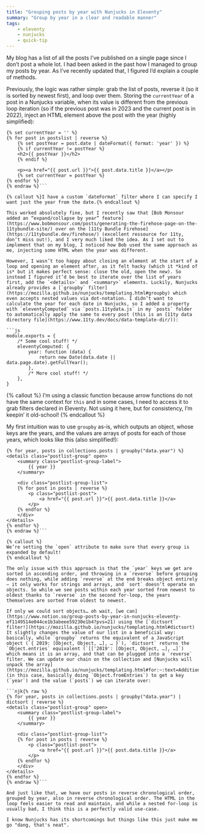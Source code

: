 ```yaml
---
title: "Grouping posts by year with Nunjucks in Eleventy"
summary: "Group by year in a clear and readable manner"
tags:
    - eleventy
    - nunjucks
    - quick-tip
---
```


My blog has a list of all the posts I’ve published on a single page since I don’t post a whole lot. I had been asked in the past how I managed to group my posts by year. As I’ve recently updated that, I figured I’d explain a couple of methods.

Previously, the logic was rather simple: grab the list of posts, reverse it (so it is sorted by newest first), and loop over them. Storing the `currentYear` of a post in a Nunjucks variable, when its value is different from the previous loop iteration (so if the previous post was in 2023 and the current post is in 2022), inject an HTML element above the post with the year (highly simplified):

```njk{% raw %}
{% set currentYear = '' %}
{% for post in postslist | reverse %}
	{% set postYear = post.date | dateFormat({ format: 'year' }) %}
	{% if currentYear != postYear %}
	<h2>{{ postYear }}</h2>
	{% endif %}

	<p><a href="{{ post.url }}">{{ post.data.title }}</a></p>
	{% set currentYear = postYear %}
{% endfor %}
{% endraw %}```

{% callout %}I have a custom `dateFormat` filter where I can specify I want just the year from the date.{% endcallout %}

This worked absolutely fine, but I recently saw that [Bob Monsour added an “expand/collapse by year” feature](https://www.bobmonsour.com/posts/generating-the-firehose-page-on-the-11tybundle-site/) over on the [11ty Bundle Firehose](https://11tybundle.dev/firehose/) (excellent ressource for 11ty, don’t miss out!), and I very much liked the idea. As I set out to implement that on my blog, I noticed how Bob used the same approach as me, injecting some HTML when the year was different.

However, I wasn’t too happy about closing an element at the start of a loop and opening an element after, as it felt hacky (which it *kind of is* but it makes perfect sense: close the old, open the new). So instead I figured it’d be best to iterate over the list of years first, add the `<details>` and `<summary>` elements. Luckily, Nunjucks already provides a [`groupby` filter](https://mozilla.github.io/nunjucks/templating.html#groupby) which even accepts nested values via dot-notation. I didn’t want to calculate the year for each date in Nunjucks, so I added a property with `eleventyComputed` via `posts.11tydata.js` in my `posts` folder to automatically apply the same to every post (this is an [11ty data directory file](https://www.11ty.dev/docs/data-template-dir/)):

```js
module.exports = {
	/* Some cool stuff! */
	eleventyComputed: {
		year: function (data) {
			return new Date(data.date || data.page.date).getFullYear();
		},
		/* More cool stuff! */
	},
}
```

{% callout %}
I’m using a classic function because arrow functions do not have the same context for `this` and in some cases, I need to access it to grab filters declared in Eleventy. Not using it here, but for consistency, I’m keepin’ it old-school!
{% endcallout %}

My first intuition was to use `groupby` as-is, which outputs an object, whose keys are the years, and the values are arrays of posts for each of those years, which looks like this (also simplified!):

```njk{% raw %}
{% for year, posts in collections.posts | groupby("data.year") %}
<details class="postlist-group" open>
	<summary class="postlist-group-label">
		{{ year }}
	</summary>

	<div class="postlist-group-list">
	{% for post in posts | reverse %}
		<p class="postlist-post">
			<a href="{{ post.url }}">{{ post.data.title }}</a>
		</p>
	{% endfor %}
	</div>
</details>
{% endfor %}
{% endraw %}```

{% callout %}
We’re setting the `open` attribute to make sure that every group is expanded by default!
{% endcallout %}

The only issue with this approach is that the `year` keys we get are sorted in ascending order, and throwing in a `reverse` before grouping does nothing, while adding `reverse` at the end breaks object entirely — it only works for strings and arrays, and `sort` doesn’t operate on objects. So while we see posts within each year sorted from newest to oldest thanks to `reverse` in the second for-loop, the years themselves are sorted from oldest to newest.

If only we could sort objects… oh wait, [we can](https://www.notion.so/group-posts-by-year-in-nunjucks-eleventy-ef1149514e044ce1b3abeee59230e1b4?pvs=21) using the [`dictsort` filter!](https://mozilla.github.io/nunjucks/templating.html#dictsort) It slightly changes the value of our list in a beneficial way: basically, while `groupby` returns the equivalent of a JavaScript object (`{ 2019: [Object, Object, …], … }`), `dictsort` returns the `Object.entries` equivalent (`[['2019': [Object, Object, …], …]`) which means it is an array, and that can be plugged into a `reverse` filter. We can update our chain on the collection and [Nunjucks will unpack the array](https://mozilla.github.io/nunjucks/templating.html#for:~:text=Additionally%2C%20Nunjucks%20will%20unpack%20arrays%20into%20variables%3A) (in this case, basically doing `Object.fromEntries`) to get a key (`year`) and the value (`posts`) we can iterate over:

```njk{% raw %}
{% for year, posts in collections.posts | groupby("data.year") | dictsort | reverse %}
<details class="postlist-group" open>
	<summary class="postlist-group-label">
		{{ year }}
	</summary>

	<div class="postlist-group-list">
	{% for post in posts | reverse %}
		<p class="postlist-post">
			<a href="{{ post.url }}">{{ post.data.title }}</a>
		</p>
	{% endfor %}
	</div>
</details>
{% endfor %}
{% endraw %}```

And just like that, we have our posts in reverse chronological order, grouped by year, also in reverse chronological order. The HTML in the loop feels easier to read and maintain, and while a nested for-loop is usually bad, I think this is a perfectly valid use-case.

I know Nunjucks has its shortcomings but things like this just make me go "dang, that's neat".